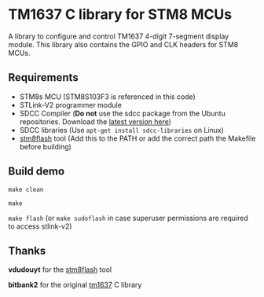 TM1637 C library for STM8 MCUs
======

A library to configure and control TM1637 4-digit 7-segment display module. This library also contains the GPIO and CLK headers for STM8 MCUs.

Requirements
---

- STM8s MCU (STM8S103F3 is referenced in this code)
- STLink-V2 programmer module
- SDCC Compiler (**Do not** use the sdcc package from the Ubuntu repositories. Download the [latest version here](http://sdcc.sourceforge.net/snap.php))
- SDCC libraries (Use ``apt-get install sdcc-libraries`` on Linux)
- [stm8flash](https://github.com/vdudouyt/stm8flash) tool (Add this to the PATH or add the correct path the Makefile before building)

Build demo
---

``make clean``

``make``

``make flash`` (or ``make sudoflash`` in case superuser permissions are required to access stlink-v2)


Thanks
---

**vdudouyt** for the [stm8flash](https://github.com/vdudouyt/stm8flash) tool

**bitbank2** for the original [tm1637](https://github.com/bitbank2/tm1637) C library
